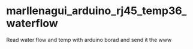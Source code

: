 marllenagui_arduino_rj45_temp36_waterflow
=========================================

Read water flow and temp with arduino borad and send it the www